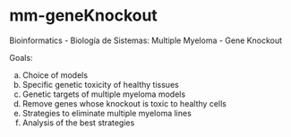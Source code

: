 # mm-geneKnockout
Bioinformatics - Biología de Sistemas: Multiple Myeloma - Gene Knockout

Goals:

<ol type="a">
  <li>Choice of models</li>
  <li>Specific genetic toxicity of healthy tissues</li>
  <li>Genetic targets of multiple myeloma models</li>
  <li>Remove genes whose knockout is toxic to healthy cells</li>
  <li>Strategies to eliminate multiple myeloma lines</li>
  <li>Analysis of the best strategies</li>
</ol>
